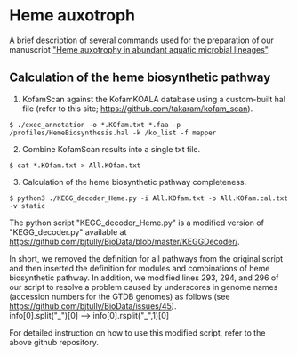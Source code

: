 # Heme auxotroph
A brief description of several commands used for the preparation of our manuscript ["Heme auxotrophy in abundant aquatic microbial lineages"](https://www.biorxiv.org/content/10.1101/2021.01.11.426183v1.full).

## Calculation of the heme biosynthetic pathway

1. KofamScan against the KofamKOALA database using a custom-built hal file (refer to this site; https://github.com/takaram/kofam_scan).
 
```$ ./exec_annotation -o *.KOfam.txt *.faa -p /profiles/HemeBiosynthesis.hal -k /ko_list -f mapper```

2. Combine KofamScan results into a single txt file.

```$ cat *.KOfam.txt > All.KOfam.txt```

3. Calculation of the heme biosynthetic pathway completeness.
 
```$ python3 ./KEGG_decoder_Heme.py -i All.KOfam.txt -o All.KOfam.cal.txt -v static```

The python script "KEGG_decoder_Heme.py" is a modified version of "KEGG_decoder.py" available at https://github.com/bjtully/BioData/blob/master/KEGGDecoder/.

In short, we removed the definition for all pathways from the original script and then inserted the definition for modules and combinations of heme biosynthetic pathway. In addition, we modified lines 293, 294, and 296 of our script to resolve a problem caused by underscores in genome names (accession numbers for the GTDB genomes) as follows (see https://github.com/bjtully/BioData/issues/45).  
info[0].split("\_")[0] --> info[0].rsplit("\_",1)[0]

For detailed instruction on how to use this modified script, refer to the above github repository.
